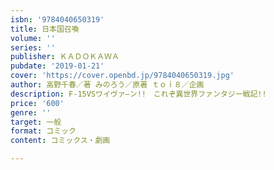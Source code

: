 ```yaml
---
isbn: '9784040650319'
title: 日本国召喚　
volume: ''
series: ''
publisher: ＫＡＤＯＫＡＷＡ
pubdate: '2019-01-21'
cover: 'https://cover.openbd.jp/9784040650319.jpg'
author: 高野千春／著 みのろう／原著 ｔｏｉ８／企画
description: F-15VSワイヴァ―ン!!　これぞ異世界ファンタジー戦記!!
price: '600'
genre: ''
target: 一般
format: コミック
content: コミックス・劇画

---
```


